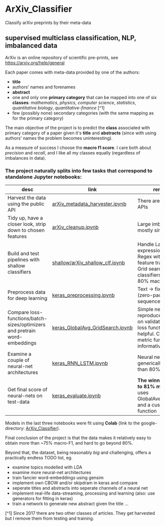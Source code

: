 # ArXiv_Classifier
Classify arXiv preprints by their meta-data

## supervised multiclass classification, NLP, imbalanced data 

ArXiv is an online repository of scientific pre-prints, see https://arxiv.org/help/general

Each paper comes with meta-data provided by one of the authors:
* **title**
* authors' names and forenames
* **abstract**
* one and only one **primary category** that can be mapped into one of six **classes**: *mathematics*, *physics*, *computer science*, *statistics*, *quantitative biology*, *quantitative-finance* [^1]
* few (possibly none) secondary categories (with the same mapping as for the primary category)

The main objective of the project is to predict the **class** associated with primary category of a paper given it's **title** and **abstracts** (since with using authors' names the problem becomes uninteresting).

As a measure of success I choose the **macro f1 score**. I care both about *precision* and *recall*, and I like all my classes equally (regardless of imbalances in data).

### The project naturally splits into few tasks that correspond to standalone Jupyter notebooks:
desc | link | remarks 
--- | --- | ---
Harvest the data using the public API | [arXiv_metadata_harvester.ipynb](https://github.com/olszewskip/ArXiv_Classifier/blob/master/arXiv_metadata_harvester.ipynb)| There are 2 public APIs
Tidy up, have a closer look, strip down to chosen features | [arXiv_cleanup.ipynb](https://github.com/olszewskip/ArXiv_Classifier/blob/master/arXiv_cleanup.ipynb)| Large imbalance, mostly single-class
Build and test pipelines with shallow classifiers | [shallow/arXiv_shallow_clf.ipynb](https://github.com/olszewskip/ArXiv_Classifier/blob/master/shallow/arXiv_shallow_clf.ipynb)| Handle LaTeX expression using Regex with custom feature transformer. Grid search through classifiers. Reached 80% macF1
Preprocess data for deep learning | [keras_preprocessing.ipynb](https://github.com/olszewskip/ArXiv_Classifier/blob/master/keras_preprocessing.ipynb)| Text -> fixed-len (zero-padded) sequence of ints
Compare loss-functions/batch-sizes/optimizers and pretrain word-embeddings | [keras_GlobalAvg_GridSearch.ipynb](https://github.com/olszewskip/ArXiv_Classifier/blob/master/keras_GlobalAvg_GridSearch.ipynb) | Simple net reproduces the 80% on validation. Custom loss functions are helpful. Custom metric functions are informative.
Examine a couple of neural-net architectures | [keras_RNN_LSTM.ipynb](https://github.com/olszewskip/ArXiv_Classifier/blob/master/keras_RNN_LSTM.ipynb) | Neural nets generically do worse than 80%
Get final score of neural-nets on test-data | [keras_evaluate.ipynb](https://github.com/olszewskip/ArXiv_Classifier/blob/master/keras_evaluate.ipynb) | **The winner climbed to 81% macF1**, it uses GlobalAveragePooling and a custom loss function

Models in the last three notebooks were fit using **Colab** (link to the google-directory: [ArXiv_Classifier](https://drive.google.com/open?id=1Z-NeXJ0D4t0FB9i5yPY_KyvA8m60JeWR)).

Final conclusion of the project is that the data makes it relatively easy to obtain more than ~75% macro-F1, and hard to go beyond 80%.

Beyond that, the dataset, being reasonably *big* and challenging, offers a practically endless TODO list, eg.
* examine topics modelled with LDA
* examine more neural-net architectures
* train fancier word-embeddings using gensim
* implement own CBOW and/or skipdram in keras and compare
* seperate titles and abstracts into seperate channels of a neural net
* implement real-life data-streaming, processing and learning (also: use generators for fitting in keras)
* train a network to generate new abstract given the title
...

[^1] Since 2017 there are two other classes of articles. They get harvested but I remove them from testing and training.
